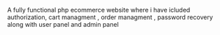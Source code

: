 A fully functional php ecommerce website where i have icluded authorization, cart managment , order managment , password recovery along with user panel and admin panel
